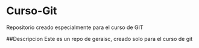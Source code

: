 # Curso-Git
Repositorio creado especialmente para el curso de GIT

##Descripcion
Este es un repo de geraisc, creado solo para el curso de git
